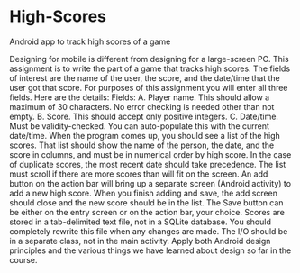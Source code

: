 # High-Scores
Android app to track high scores of a game

Designing for mobile is different from designing for a large-screen PC.  This assignment is to write the part of a game that tracks high scores.  The fields of interest are the name of the user, the score, and the date/time that the user got that score.  For purposes of this assignment you will enter all three fields.  Here are the details:
Fields:
A.	Player name.  This should allow a maximum of 30 characters.  No error checking is needed other than not empty.
B.	Score.  This should accept only positive integers.
C.	Date/time.  Must be validity-checked.  You can auto-populate this with the current date/time.
When the program comes up, you should see a list of the high scores.  That list should show the name of the person, the date, and the score in columns, and must be in numerical order by high score.  In the case of duplicate scores, the most recent date should take precedence.  The list must scroll if there are more scores than will fit on the screen.
An add button on the action bar will bring up a separate screen (Android activity) to add a new high score.  When you finish adding and save, the add screen should close and the new score should be in the list.  The Save button can be either on the entry screen or on the action bar, your choice. 
Scores are stored in a tab-delimited text file, not in a SQLite database.  You should completely rewrite this file when any changes are made.  The I/O should be in a separate class, not in the main activity.
Apply both Android design principles and the various things we have learned about design so far in the course.
